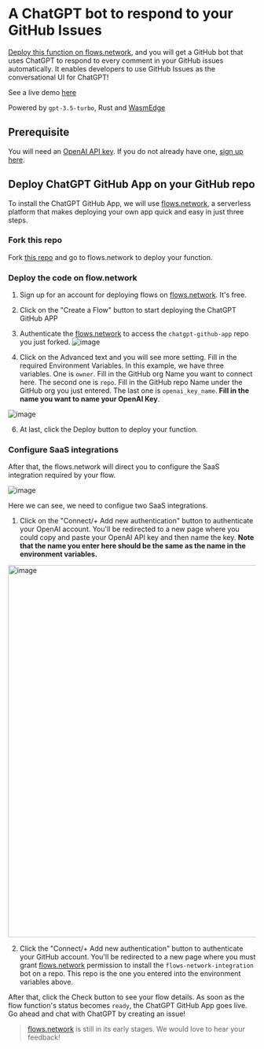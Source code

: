 # A ChatGPT bot to respond to your GitHub Issues

[Deploy this function on flows.network](#deploy-chatgpt-github-app-on-your-github-repo), and you will get a GitHub bot that uses ChatGPT to respond to every comment in your GitHub issues automatically. It enables developers to use GitHub Issues as the conversational UI for ChatGPT!

See a live demo [here](https://github.com/second-state/chat-with-chatgpt/)

Powered by `gpt-3.5-turbo`, Rust and [WasmEdge](https://github.com/WasmEdge/WasmEdge)

## Prerequisite 

You will need an [OpenAI API key](https://openai.com/blog/openai-api). If you do not already have one, [sign up here](https://platform.openai.com/signup).

## Deploy ChatGPT GitHub App on your GitHub repo

To install the ChatGPT GitHub App, we will use [flows.network](https://flows.network/), a serverless platform that makes deploying your own app quick and easy in just three steps.

### Fork this repo

Fork [this repo](https://github.com/flows-network/chatgpt-github-app/) and go to flows.network to deploy your function. 

### Deploy the code on flow.network

1. Sign up for an account for deploying flows on [flows.network](https://flows.network/). It's free.
2. Click on the "Create a Flow" button to start deploying the ChatGPT GitHub APP
4. Authenticate the [flows.network](https://flows.network/) to access the `chatgpt-github-app` repo you just forked. 
![image](https://user-images.githubusercontent.com/45785633/226546523-93071359-b957-4653-a429-ab983ee9a078.png)

5. Click on the Advanced text and you will see more setting. Fill in the required Environment Variables. In this example, we have three variables. One is `owner`. Fill in the GitHub org Name you want to connect here. The second one is `repo`. Fill in the GitHub repo Name under the GitHub org you just entered. The last one is `openai_key_name`. **Fill in the name you want to name your OpenAI Key**.

![image](https://user-images.githubusercontent.com/45785633/226547582-a215ed5e-1966-4bdb-b8a1-f4c6d28cc215.png)


6. At last, click the Deploy button to deploy your function.

### Configure SaaS integrations

After that, the flows.network will direct you to configure the SaaS integration required by your flow.

![image](https://user-images.githubusercontent.com/45785633/226547995-54927771-7782-484a-8c9c-908e91f99444.png)

Here we can see, we need to configue two SaaS integrations.

1. Click on the "Connect/+ Add new authentication" button to authenticate your OpenAI account. You'll be redirected to a new page where you could copy and paste your OpenAI API key and then name the key. **Note that the name you enter here should be the same as the name in the environment variables.**

<img width="758" alt="image" src="https://user-images.githubusercontent.com/45785633/222973214-ecd052dc-72c2-4711-90ec-db1ec9d5f24e.png">

2. Click the "Connect/+ Add new authentication" button to authenticate your GitHub account. You'll be redirected to a new page where you must grant [flows.network](https://flows.network/) permission to install the `flows-network-integration` bot on a repo. This repo is the one you entered into the environment variables above.

After that, click the Check button to see your flow details. As soon as the flow function's status becomes `ready`, the ChatGPT GitHub App goes live. Go ahead and chat with ChatGPT by creating an issue!

> [flows.network](https://flows.network/) is still in its early stages. We would love to hear your feedback!
